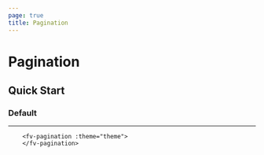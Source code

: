 ```yaml
---
page: true
title: Pagination
--- 
```


<script lang="ts" setup>
import { ref } from 'vue'; 
import { useTheme } from '../common/index.js'; 

const {theme} = useTheme()


</script>

# Pagination

## Quick Start

### Default

---

<fv-pagination :theme="theme">
</fv-pagination>

```vue-html
    <fv-pagination :theme="theme">
    </fv-pagination>
```

<!--@include: ./properties.md-->

<!--@include: ./emits.md-->
